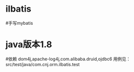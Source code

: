 # iIbatis
#手写mybatis
# java版本1.8
#依赖 dom4j,apache-log4j,com.alibaba.druid,ojdbc6
用例见：src/test/java/com.cnj.orm.iIbatis.test
